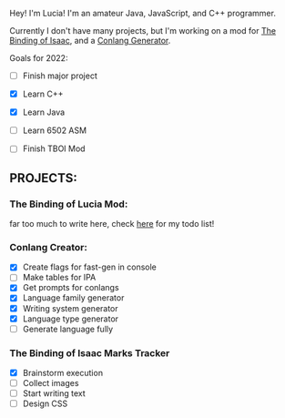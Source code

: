 Hey! I'm Lucia!
I'm an amateur Java, JavaScript, and C++ programmer.

Currently I don't have many projects, but I'm working on a mod for [The Binding of Isaac](https://github.com/saturnaliam/Binding-of-Lucia), and a [Conlang Generator](https://github.com/saturnaliam/Conlang-Creator).

Goals for 2022:
- [ ] Finish major project
- [x] Learn C++
- [x] Learn Java
- [ ] Learn 6502 ASM
- [ ] Finish TBOI Mod


## PROJECTS:

### The Binding of Lucia Mod:
far too much to write here, check [here](https://github.com/saturnaliam/Binding-of-Lucia/issues) for my todo list!

### Conlang Creator:
  - [x] Create flags for fast-gen in console
  - [ ] Make tables for IPA
  - [x] Get prompts for conlangs
  - [x] Language family generator
  - [x] Writing system generator
  - [x] Language type generator
  - [ ] Generate language fully

### The Binding of Isaac Marks Tracker
  - [x] Brainstorm execution
  - [ ] Collect images
  - [ ] Start writing text
  - [ ] Design CSS
